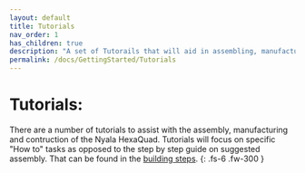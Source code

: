 ```yaml
---
layout: default
title: Tutorials
nav_order: 1
has_children: true
description: "A set of Tutorails that will aid in assembling, manufacturing and altering the Nyala HexaQuad."
permalink: /docs/GettingStarted/Tutorials
---
```


# Tutorials:
There are a number of tutorials to assist with the assembly, manufacturing and contruction of the Nyala HexaQuad. Tutorials will focus on specific "How to" tasks
as opposed to the step by step guide on suggested assembly. That can be found in the [building steps]().
{: .fs-6 .fw-300 }
